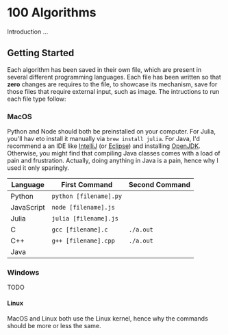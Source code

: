 # 100 Algorithms

Introduction ...

## Getting Started

Each algorithm has been saved in their own file, which are present in several different programming languages. Each file has been written so that __zero__ changes are requires to the file, to showcase its mechanism, save for those files that require external input, such as image. The intructions to run each file type follow:

### MacOS

Python and Node should both be preinstalled on your computer. For Julia, you'll hav eto install it manually via `brew install julia`. For Java, I'd recommend a an IDE like [IntelliJ](https://www.jetbrains.com/idea/download/?fromIDE=#section=mac) (or [Eclipse](https://www.eclipse.org/downloads/)) and installing [OpenJDK](https://jdk.java.net/18/). Otherwise, you might find that compiling Java classes comes with a load of pain and frustration. Actually, doing anything in Java is a pain, hence why I used it only sparingly. 

| Language   | First Command          | Second Command |
|------------|------------------------|----------------|
| Python     | `python [filename].py` |                |
| JavaScript | `node [filename].js`   |                |
| Julia      | `julia [filename].js`  |                |
| C          | `gcc [filename].c`     | `./a.out`      |
| C++        | `g++ [filename].cpp`   | `./a.out`      |
| Java       |                        |                |


### Windows

TODO

#### Linux

MacOS and Linux both use the Linux kernel, hence why the commands should be more or less the same. 
